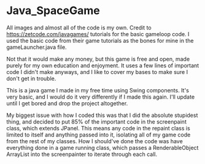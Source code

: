# Java_SpaceGame
All images and almost all of the code is my own. 
Credit to https://zetcode.com/javagames/ tutorials for the basic gameloop code. I used the basic code from their game tutorials as the bones for mine in the gameLauncher.java file. 

Not that it would make any money, but this game is free and open, made purely for my own education and enjoyment. It uses a few lines of important code I didn't make anyways, and I like to cover my bases to make sure I don't get in trouble. 

This is a java game I made in my free time using Swing components. It's very basic, and I would do it very differently if I made this again. I'll update until I get bored and drop the project altogether. 

My biggest issue with how I coded this was that I did the absolute stupidest thing, and decided to put 85% of the important code in the screenpaint class, which extends JPanel. This means any code in the repaint class is limited to itself and anything passed into it, isolating all of my game code from the rest of my classes. How I should've done the code was have everything done in a game running class, which passes a RenderableObject ArrayList into the screenpainter to iterate through each call. 
